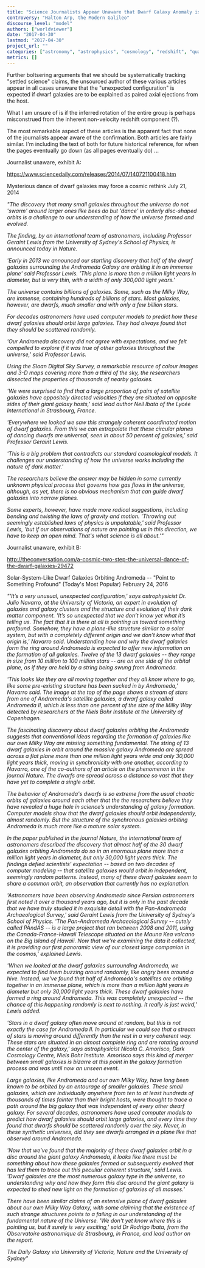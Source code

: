 ```yaml
---
title: "Science Journalists Appear Unaware that Dwarf Galaxy Anomaly is Arp Confirmation"
controversy: "Halton Arp, the Modern Galileo"
discourse_level: "model"
authors: ["worldviewer"]
date: "2017-04-30"
lastmod: "2017-04-30"
project_url: ""
categories: ["astronomy", "astrophysics", "cosmology", "redshift", "quasars", "halton arp", "dwarf galaxies", "quasar ejection model", "science journalism"]
metrics: []
---
```


Further boltsering arguments that we should be systematically tracking "settled science" claims, the unsourced author of these various articles appear in all cases unaware that the "unexpected configuration" is expected if dwarf galaxies are to be explained as paired axial ejections from the host.

What I am unsure of is if the inferred rotation of the entire group is perhaps misconstrued from the inherent non-velocity redshift component (?).

The most remarkable aspect of these articles is the apparent fact that none of the journalists appear aware of the confirmation.  Both articles are fairly similar.  I'm including the text of both for future historical reference, for when the pages eventually go down (as all pages eventually do) ...

Journalist unaware, exhibit A:

https://www.sciencedaily.com/releases/2014/07/140721100418.htm

Mysterious dance of dwarf galaxies may force a cosmic rethink
July 21, 2014

_"The discovery that many small galaxies throughout the universe do not 'swarm' around larger ones like bees do but 'dance' in orderly disc-shaped orbits is a challenge to our understanding of how the universe formed and evolved._

_The finding, by an international team of astronomers, including Professor Geraint Lewis from the University of Sydney's School of Physics, is announced today in Nature._

_'Early in 2013 we announced our startling discovery that half of the dwarf galaxies surrounding the Andromeda Galaxy are orbiting it in an immense plane' said Professor Lewis. 'This plane is more than a million light years in diameter, but is very thin, with a width of only 300,000 light years.'_

_The universe contains billions of galaxies. Some, such as the Milky Way, are immense, containing hundreds of billions of stars. Most galaxies, however, are dwarfs, much smaller and with only a few billion stars._

_For decades astronomers have used computer models to predict how these dwarf galaxies should orbit large galaxies. They had always found that they should be scattered randomly._

_'Our Andromeda discovery did not agree with expectations, and we felt compelled to explore if it was true of other galaxies throughout the universe,' said Professor Lewis._

_Using the Sloan Digital Sky Survey, a remarkable resource of colour images and 3-D maps covering more than a third of the sky, the researchers dissected the properties of thousands of nearby galaxies._

_'We were surprised to find that a large proportion of pairs of satellite galaxies have oppositely directed velocities if they are situated on opposite sides of their giant galaxy hosts,' said lead author Neil Ibata of the Lycée International in Strasbourg, France._

_'Everywhere we looked we saw this strangely coherent coordinated motion of dwarf galaxies. From this we can extrapolate that these circular planes of dancing dwarfs are universal, seen in about 50 percent of galaxies,' said Professor Geraint Lewis._

_'This is a big problem that contradicts our standard cosmological models. It challenges our understanding of how the universe works including the nature of dark matter.'_

_The researchers believe the answer may be hidden in some currently unknown physical process that governs how gas flows in the universe, although, as yet, there is no obvious mechanism that can guide dwarf galaxies into narrow planes._

_Some experts, however, have made more radical suggestions, including bending and twisting the laws of gravity and motion. 'Throwing out seemingly established laws of physics is unpalatable,' said Professor Lewis, 'but if our observations of nature are pointing us in this direction, we have to keep an open mind. That's what science is all about.'"_

Journalist unaware, exhibit B:

http://theconversation.com/a-cosmic-two-step-the-universal-dance-of-the-dwarf-galaxies-29472

Solar-System-Like Dwarf Galaxies Orbiting Andromeda -- "Point to Something Profound" (Today's Most Popular)
February 24, 2016

_"'It’s a very unusual, unexpected configuration,' says astrophysicist Dr. Julio Navarro, at the University of Victoria, an expert in evolution of galaxies and galaxy clusters and the structure and evolution of their dark matter component. 'It’s so unexpected that we don’t know yet what it’s telling us. The fact that it is there at all is pointing us toward something profound. Somehow, they have a plane-like structure similar to a solar system, but with a completely different origin and we don’t know what that origin is,' Navarro said. Understanding how and why the dwarf galaxies form the ring around Andromeda is expected to offer new information on the formation of all galaxies. Twelve of the 13 dwarf galaxies -- they range in size from 10 million to 100 million stars -- are on one side of the orbital plane, as if they are held by a string being swung from Andromeda._

_'This looks like they are all moving together and they all know where to go, like some pre-existing structure has been sucked in by Andromeda,' Navarro said. The image at the top of the page shows a stream of stars from one of Andromeda's satellite galaxies, a dwarf galaxy called Andromeda II, which is less than one percent of the size of the Milky Way detected by researchers at the Niels Bohr Institute at the University of Copenhagen._

_The fascinating discovery about dwarf galaxies orbiting the Andromeda suggests that conventional ideas regarding the formation of galaxies like our own Milky Way are missing something fundamental. The string of 13 dwarf galaxies in orbit around the massive galaxy Andromeda are spread across a flat plane more than one million light years wide and only 30,000 light years thick, moving in synchronicity with one another, according to Navarro, one of the co-authors of an article on the phenomenon in the journal Nature. The dwarfs are spread across a distance so vast that they have yet to complete a single orbit._

_The behavior of Andromeda's dwarfs is so extreme from the usual chaotic orbits of galaxies around each other that the the researchers believe they have revealed a huge hole in science’s understanding of galaxy formation. Computer models show that the dwarf galaxies should orbit independently, almost randomly. But the structure of the synchronous galaxies orbiting Andromeda is much more like a mature solar system._

_In the paper published in the journal Nature, the international team of astronomers described the discovery that almost half of the 30 dwarf galaxies orbiting Andromeda do so in an enormous plane more than a million light years in diameter, but only 30,000 light years thick. The findings defied scientists’ expectation -- based on two decades of computer modeling -- that satellite galaxies would orbit in independent, seemingly random patterns. Instead, many of these dwarf galaxies seem to share a common orbit, an observation that currently has no explanation._

_'Astronomers have been observing Andromeda since Persian astronomers first noted it over a thousand years ago, but it is only in the past decade that we have truly studied it in exquisite detail with the Pan-Andromeda Archaeological Survey,' said Geraint Lewis from the University of Sydney's School of Physics. 'The Pan-Andromeda Archaeological Survey -- cutely called PAndAS -- is a large project that ran between 2008 and 2011, using the Canada-France-Hawaii Telescope situated on the Mauna Kea volcano on the Big Island of Hawaii. Now that we're examining the data it collected, it is providing our first panoramic view of our closest large companion in the cosmos,' explained Lewis._

_'When we looked at the dwarf galaxies surrounding Andromeda, we expected to find them buzzing around randomly, like angry bees around a hive. Instead, we've found that half of Andromeda's satellites are orbiting together in an immense plane, which is more than a million light years in diameter but only 30,000 light years thick. These dwarf galaxies have formed a ring around Andromeda. This was completely unexpected -- the chance of this happening randomly is next to nothing. It really is just weird,' Lewis added._

_'Stars in a dwarf galaxy often move around at random, but this is not exactly the case for Andromeda II. In particular we could see that a stream of stars is moving around differently than the rest in a very coherent way. These stars are situated in an almost complete ring and are rotating around the center of the galaxy,' says astrophysicist Nicola C. Amorisco, Dark Cosmology Centre, Niels Bohr Institute. Amorisco says this kind of merger between small galaxies is bizarre at this point in the galaxy formation process and was until now an unseen event._

_Large galaxies, like Andromeda and our own Milky Way, have long been known to be orbited by an entourage of smaller galaxies. These small galaxies, which are individually anywhere from ten to at least hundreds of thousands of times fainter than their bright hosts, were thought to trace a path around the big galaxy that was independent of every other dwarf galaxy. For several decades, astronomers have used computer models to predict how dwarf galaxies should orbit large galaxies, and every time they found that dwarfs should be scattered randomly over the sky. Never, in these synthetic universes, did they see dwarfs arranged in a plane like that observed around Andromeda._

_'Now that we've found that the majority of these dwarf galaxies orbit in a disc around the giant galaxy Andromeda, it looks like there must be something about how these galaxies formed or subsequently evolved that has led them to trace out this peculiar coherent structure,' said Lewis. 'Dwarf galaxies are the most numerous galaxy type in the universe, so understanding why and how they form this disc around the giant galaxy is expected to shed new light on the formation of galaxies of all masses.'_

_There have been similar claims of an extensive plane of dwarf galaxies about our own Milky Way Galaxy, with some claiming that the existence of such strange structures points to a failing in our understanding of the fundamental nature of the Universe. 'We don't yet know where this is pointing us, but it surely is very exciting,' said Dr Rodrigo Ibata, from the Observatoire astronomique de Strasbourg, in France, and lead author on the report._

_The Daily Galaxy via University of Victoria, Nature and the University of Sydney"_